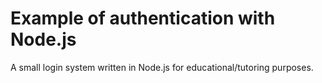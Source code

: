 # Example of authentication with Node.js
A small login system written in Node.js for educational/tutoring purposes.

